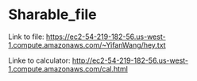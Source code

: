 
# Sharable_file

Link to file: https://ec2-54-219-182-56.us-west-1.compute.amazonaws.com/~YifanWang/hey.txt

Linke to calculator: http://ec2-54-219-182-56.us-west-1.compute.amazonaws.com/cal.html